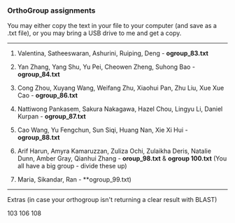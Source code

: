 ### OrthoGroup assignments

You may either copy the text in your file to your computer (and save as a .txt file), or you may bring a USB drive to me and get a copy. 

----

1. Valentina, Satheeswaran, Ashurini, Ruiping, Deng - **ogroup_83.txt** 

2. Yan Zhang, Yang Shu, Yu Pei, Cheowen Zheng, Suhong Bao - **ogroup_84.txt** 

3. Cong Zhou, Xuyang Wang, Weifang Zhu, Xiaohui Pan, Zhu Liu, Xue Xue Cao - **ogroup_86.txt** 

4. Nattiwong Pankasem, Sakura Nakagawa, Hazel Chou, Lingyu Li, Daniel Kurpan - **ogroup_87.txt**

5. Cao Wang, Yu Fengchun, Sun Siqi, Huang Nan, Xie Xi Hui - **ogroup_88.txt** 

6. Arif Harun, Amyra Kamaruzzan, Zuliza Ochi, Zulaikha Deris, Natalie Dunn, Amber Gray, Qianhui Zhang - **oroup_98.txt** & **ogroup 100.txt** (You all have a big group - divide these up) 

7. Maria, Sikandar, Ran - **ogroup_99.txt) 

----

Extras (in case your orthogroup isn't returning a clear result with BLAST)

103 
106 
108
